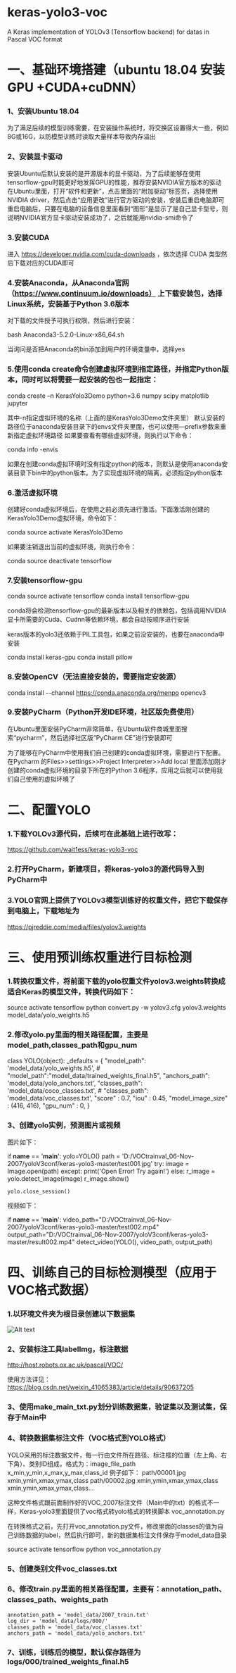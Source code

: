 # keras-yolo3-voc
A Keras implementation of YOLOv3 (Tensorflow backend)  for  datas in Pascal VOC format

# 一、基础环境搭建（ubuntu 18.04 安装GPU +CUDA+cuDNN）

### 1、安装Ubuntu 18.04
为了满足后续的模型训练需要，在安装操作系统时，将交换区设置得大一些，例如8G或16G，以防模型训练时读取大量样本导致内存溢出

### 2、安装显卡驱动

安装Ubuntu后默认安装的是开源版本的显卡驱动，为了后续能够在使用tensorflow-gpu时能更好地发挥GPU的性能，推荐安装NVIDIA官方版本的驱动
在Ubuntu里面，打开“软件和更新”，点击里面的“附加驱动”标签页，选择使用NVIDIA driver，然后点击“应用更改”进行官方驱动的安装，安装后重启电脑即可
重启电脑后，只要在电脑的设备信息里面看到“图形”是显示了是自己显卡型号，则说明NVIDIA官方显卡驱动安装成功了，之后就能用nvidia-smi命令了

### 3.安装CUDA
进入 https://developer.nvidia.com/cuda-downloads  ，依次选择 CUDA 类型然后下载对应的CUDA即可

### 4.安装Anaconda，从Anaconda官网（https://www.continuum.io/downloads）  上下载安装包，选择Linux系统，安装基于Python 3.6版本
对下载的文件授予可执行权限，然后进行安装：

bash Anaconda3-5.2.0-Linux-x86_64.sh  

当询问是否把Anaconda的bin添加到用户的环境变量中，选择yes

### 5.使用conda create命令创建虚拟环境到指定路径，并指定Python版本，同时可以将需要一起安装的包也一起指定：

conda create –n KerasYolo3Demo python=3.6 numpy scipy matplotlib jupyter

其中-n指定虚拟环境的名称（上面的是KerasYolo3Demo文件夹里）
默认安装的路径位于anaconda安装目录下的envs文件夹里面，也可以使用—prefix参数来重新指定虚拟环境路径
如果要查看有哪些虚拟环境，则执行以下命令：

conda info -envis

如果在创建conda虚拟环境时没有指定python的版本，则默认是使用anaconda安装目录下bin中的python版本。为了实现虚拟环境的隔离，必须指定python版本

### 6.激活虚拟环境
创建好conda虚拟环境后，在使用之前必须先进行激活。下面激活刚创建的KerasYolo3Demo虚拟环境，命令如下：

conda source activate KerasYolo3Demo

如果要注销退出当前的虚拟环境，则执行命令：

conda source deactivate tensorflow


### 7.安装tensorflow-gpu

conda source activate tensorflow
conda install tensorflow-gpu

conda将会检测tensorflow-gpu的最新版本以及相关的依赖包，包括调用NVIDIA显卡所需要的Cuda、Cudnn等依赖环境，都会自动按顺序进行安装

keras版本的yolo3还依赖于PIL工具包，如果之前没安装的，也要在anaconda中安装

conda install keras-gpu
conda install pillow

### 8.安装OpenCV（无法直接安装的，需要指定安装源）

conda install --channel https://conda.anaconda.org/menpo opencv3

### 9.安装PyCharm（Python开发IDE环境，社区版免费使用）
在Ubuntu里面安装PyCharm非常简单，在Ubuntu软件商城里面搜索“pycharm”，然后选择社区版“PyCharm CE”进行安装即可

为了能够在PyCharm中使用我们自己创建的conda虚拟环境，需要进行下配置。在Pycharm 的Files>>settings>>Project Interpreter>>Add local 
里面添加刚才创建的conda虚拟环境的目录下所在的Python 3.6程序，应用之后就可以使用我们自己使用的虚拟环境了


# 二、配置YOLO
### 1.下载YOLOv3源代码，后续可在此基础上进行改写：
https://github.com/wait1ess/keras-yolo3-voc

### 2.打开PyCharm，新建项目，将keras-yolo3的源代码导入到PyCharm中

### 3.YOLO官网上提供了YOLOv3模型训练好的权重文件，把它下载保存到电脑上，下载地址为
https://pjreddie.com/media/files/yolov3.weights

# 三、使用预训练权重进行目标检测

### 1.转换权重文件，将前面下载的yolo权重文件yolov3.weights转换成适合Keras的模型文件，转换代码如下：

source activate tensorflow
python convert.py -w yolov3.cfg yolov3.weights model_data/yolo_weights.h5

### 2.修改yolo.py里面的相关路径配置，主要是model_path,classes_path和gpu_num

class YOLO(object):
    _defaults = {
        "model_path": 'model_data/yolo_weights.h5',
        # "model_path":"model_data/trained_weights_final.h5",
        "anchors_path": 'model_data/yolo_anchors.txt',
        "classes_path":   'model_data/coco_classes.txt',
        # "classes_path": 'model_data/voc_classes.txt',
        "score" : 0.7,
        "iou" : 0.45,
        "model_image_size" : (416, 416),
        "gpu_num" : 0,
    }

### 3、创建yolo实例，预测图片或视频

图片如下：

if __name__ == '__main__':
    yolo=YOLO()
    path = 'D:/VOCtrainval_06-Nov-2007/yoloV3conf/keras-yolo3-master/test001.jpg'
    try:
        image = Image.open(path)
    except:
        print('Open Error! Try again!')
    else:
        r_image = yolo.detect_image(image)
        r_image.show()

    yolo.close_session()

视频如下：

if __name__ == '__main__':
    video_path="D:/VOCtrainval_06-Nov-2007/yoloV3conf/keras-yolo3-master/test002.mp4"
    output_path="D:/VOCtrainval_06-Nov-2007/yoloV3conf/keras-yolo3-master/result002.mp4"
    detect_video(YOLO(), video_path, output_path)



# 四、训练自己的目标检测模型（应用于VOC格式数据）

### 1.以环境文件夹为根目录创建以下数据集

![Alt text](https://github.com/wait1ess/keras-yolo3-voc/Dir.jpg)
        
### 2、安装标注工具labelImg，标注数据

http://host.robots.ox.ac.uk/pascal/VOC/

使用方法详见：https://blog.csdn.net/weixin_41065383/article/details/90637205


### 3、使用make_main_txt.py划分训练数据集，验证集以及测试集，保存于Main中

### 4、转换数据集标注文件（VOC格式到YOLO格式）

YOLO采用的标注数据文件，每一行由文件所在路径、标注框的位置（左上角、右下角）、类别ID组成，格式为：image_file_path x_min,y_min,x_max,y_max,class_id
例子如下：
path/00001.jpg xmin,ymin,xmax,ymax,class 
path/00002.jpg xmin,ymin,xmax,ymax,class xmin,ymin,xmax,ymax,class...

这种文件格式跟前面制作好的VOC_2007标注文件（Main中的txt）的格式不一样，Keras-yolo3里面提供了voc格式转yolo格式的转换脚本 voc_annotation.py

在转换格式之前，先打开voc_annotation.py文件，修改里面的classes的值为自己训练数据的label，然后执行即可，新的数据集标注文件保存于model_data目录

source activate tensorflow
python voc_annotation.py

### 5、创建类别文件voc_classes.txt

### 6、修改train.py里面的相关路径配置，主要有：annotation_path、classes_path、weights_path

    annotation_path = 'model_data/2007_train.txt'
    log_dir = 'model_data/logs/000/'
    classes_path = 'model_data/voc_classes.txt'
    anchors_path = 'model_data/yolo_anchors.txt'

### 7、训练，训练后的模型，默认保存路径为logs/000/trained_weights_final.h5
